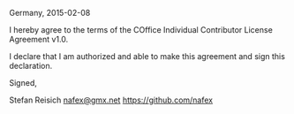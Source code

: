 Germany, 2015-02-08

I hereby agree to the terms of the COffice Individual Contributor License Agreement v1.0.

I declare that I am authorized and able to make this agreement and sign this declaration.

Signed,

Stefan Reisich nafex@gmx.net https://github.com/nafex
